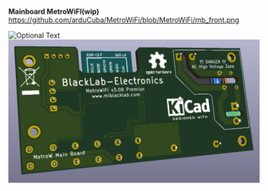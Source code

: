 **Mainboard MetroWiFI(wip)**
https://github.com/arduCuba/MetroWiFi/blob/MetroWiFi/mb_front.png

![Optional Text](./mb_front.png)
![Optional Text](./mb_back.png)

